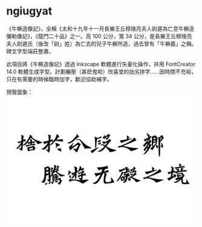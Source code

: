 # ngiugyat

《牛橛造像記》，全稱《太和十九年十一月長樂王丘穆陵亮夫人尉遲為亡息牛橛造彌勒像記》，《龍門二十品》之一。高 100 公分，寬 34 公分，是長樂王丘穆陵亮夫人尉遲氏（後改「尉」姓）為亡去的兒子牛橛所造，過去曾有「牛橛龕」之稱。碑文字型端莊整肅。

此項目將《牛橛造像記》透過 Inkscape 軟體進行矢量化操作，并用 FontCreator 14.0 軟體生成字型。計劃輾壓（甚麽鬼啦）欣喜堂的拙劣拼字……因時間不充裕，只在有需要的時候臨時加字，歡迎協助補字。

預覽圖象：
![](preview.png)
